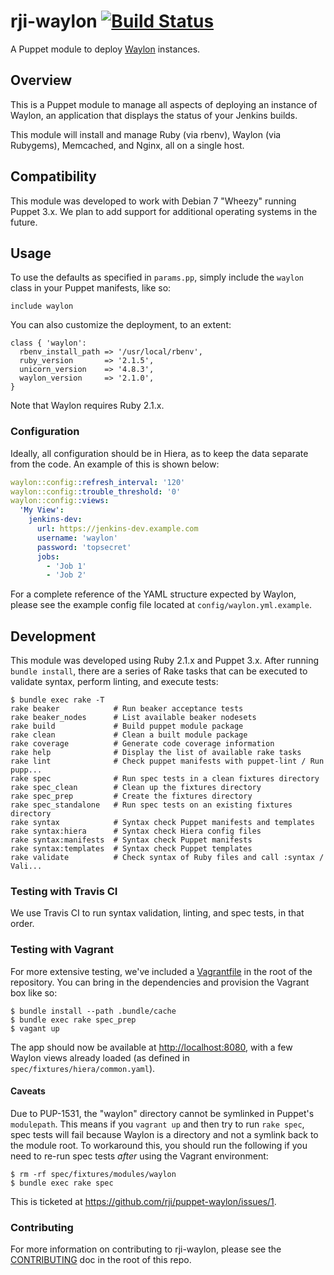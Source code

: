 # rji-waylon [![Build Status](https://travis-ci.org/rji/puppet-waylon.svg?branch=master)](https://travis-ci.org/rji/puppet-waylon)
A Puppet module to deploy [Waylon][1] instances.


## Overview
This is a Puppet module to manage all aspects of deploying an instance of
Waylon, an application that displays the status of your Jenkins builds.

This module will install and manage Ruby (via rbenv), Waylon (via Rubygems),
Memcached, and Nginx, all on a single host.


## Compatibility
This module was developed to work with Debian 7 "Wheezy" running Puppet 3.x.
We plan to add support for additional operating systems in the future.


## Usage
To use the defaults as specified in `params.pp`, simply include the `waylon`
class in your Puppet manifests, like so:

```puppet
include waylon
```

You can also customize the deployment, to an extent:

```puppet
class { 'waylon':
  rbenv_install_path => '/usr/local/rbenv',
  ruby_version       => '2.1.5',
  unicorn_version    => '4.8.3',
  waylon_version     => '2.1.0',
}
```

Note that Waylon requires Ruby 2.1.x.


### Configuration
Ideally, all configuration should be in Hiera, as to keep the data separate
from the code. An example of this is shown below:

```yaml
waylon::config::refresh_interval: '120'
waylon::config::trouble_threshold: '0'
waylon::config::views:
  'My View':
    jenkins-dev:
      url: https://jenkins-dev.example.com
      username: 'waylon'
      password: 'topsecret'
      jobs:
        - 'Job 1'
        - 'Job 2'
```

For a complete reference of the YAML structure expected by Waylon, please see
the example config file located at `config/waylon.yml.example`.


## Development
This module was developed using Ruby 2.1.x and Puppet 3.x. After running
`bundle install`, there are a series of Rake tasks that can be executed to
validate syntax, perform linting, and execute tests:

```
$ bundle exec rake -T
rake beaker            # Run beaker acceptance tests
rake beaker_nodes      # List available beaker nodesets
rake build             # Build puppet module package
rake clean             # Clean a built module package
rake coverage          # Generate code coverage information
rake help              # Display the list of available rake tasks
rake lint              # Check puppet manifests with puppet-lint / Run pupp...
rake spec              # Run spec tests in a clean fixtures directory
rake spec_clean        # Clean up the fixtures directory
rake spec_prep         # Create the fixtures directory
rake spec_standalone   # Run spec tests on an existing fixtures directory
rake syntax            # Syntax check Puppet manifests and templates
rake syntax:hiera      # Syntax check Hiera config files
rake syntax:manifests  # Syntax check Puppet manifests
rake syntax:templates  # Syntax check Puppet templates
rake validate          # Check syntax of Ruby files and call :syntax / Vali...
```


### Testing with Travis CI
We use Travis CI to run syntax validation, linting, and spec tests, in that
order.


### Testing with Vagrant
For more extensive testing, we've included a [Vagrantfile](Vagrantfile) in the
root of the repository. You can bring in the dependencies and provision the
Vagrant box like so:

```
$ bundle install --path .bundle/cache
$ bundle exec rake spec_prep
$ vagant up
```

The app should now be available at <http://localhost:8080>, with a few Waylon
views already loaded (as defined in `spec/fixtures/hiera/common.yaml`).

#### Caveats
Due to PUP-1531, the "waylon" directory cannot be symlinked in Puppet's
`modulepath`. This means if you `vagrant up` and then try to run `rake spec`,
spec tests will fail because Waylon is a directory and not a symlink back to
the module root. To workaround this, you should run the following if you need
to re-run spec tests _after_ using the Vagrant environment:

```
$ rm -rf spec/fixtures/modules/waylon
$ bundle exec rake spec
```

This is ticketed at https://github.com/rji/puppet-waylon/issues/1.

### Contributing
For more information on contributing to rji-waylon, please see the
[CONTRIBUTING][2] doc in the root of this repo.


[1]: https://github.com/rji/waylon
[2]: CONTRIBUTING.md

